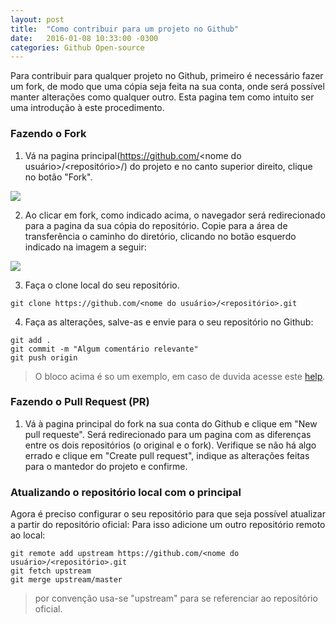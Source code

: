 ```yaml
---
layout: post
title:  "Como contribuir para um projeto no Github"
date:   2016-01-08 10:33:00 -0300
categories: Github Open-source
---
```

Para contribuir para qualquer projeto no Github, primeiro é necessário fazer um fork, de modo que uma cópia seja feita na sua conta, onde será possível manter alterações como qualquer outro. Esta pagina tem como intuito ser uma introdução à este procedimento.

### Fazendo o Fork

1. Vá na pagina principal(https://github.com/<nome do usuário>/<repositório>/) do projeto e no canto superior direito, clique no botão "Fork".

![](https://help.github.com/assets/images/help/repository/fork_button.jpg)

2. Ao clicar em fork, como indicado acima, o navegador será redirecionado para a pagina da sua cópia do repositório. Copie para a área de transferência o caminho do diretório, clicando no botão esquerdo indicado na imagem a seguir:

![](https://help.github.com/assets/images/help/repository/clone-repo-clone-url-button.png)

3. Faça o clone local do seu repositório.

```
git clone https://github.com/<nome do usuário>/<repositório>.git
```

4. Faça as alterações, salve-as e envie para o seu repositório no Github:

```
git add .
git commit -m "Algum comentário relevante"
git push origin
```

> O bloco acima é so um exemplo, em caso de duvida acesse este [help](https://git-scm.com/docs/git-commit).

### Fazendo o Pull Request (PR)
1. Vá à pagina principal do fork na sua conta do Github e clique em "New pull requeste". Será redirecionado para um pagina com as diferenças entre os dois repositórios (o original e o fork). Verifique se não há algo errado e clique em "Create pull request", indique as alterações feitas para o mantedor do projeto e confirme.

### Atualizando o repositório local com o principal

Agora é preciso configurar o seu repositório para que seja possível atualizar a partir do repositório oficial: Para isso adicione um outro repositório remoto ao local:

```
git remote add upstream https://github.com/<nome do usuário>/<repositório>.git
git fetch upstream
git merge upstream/master
```

> por convenção usa-se "upstream" para se referenciar ao repositório oficial.
